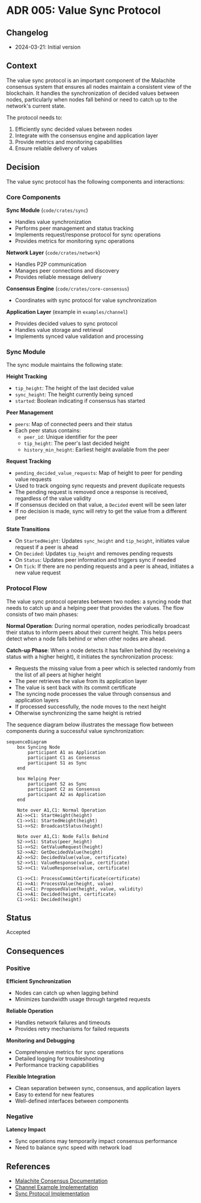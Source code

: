 # ADR 005: Value Sync Protocol

## Changelog
* 2024-03-21: Initial version

## Context

The value sync protocol is an important component of the Malachite consensus system that ensures all nodes maintain a consistent view of the blockchain. It handles the synchronization of decided values between nodes, particularly when nodes fall behind or need to catch up to the network's current state.

The protocol needs to:
1. Efficiently sync decided values between nodes
2. Integrate with the consensus engine and application layer
3. Provide metrics and monitoring capabilities
4. Ensure reliable delivery of values

## Decision

The value sync protocol has the following components and interactions:

### Core Components

**Sync Module** (`code/crates/sync`)
   - Handles value synchronization
   - Performs peer management and status tracking
   - Implements request/response protocol for sync operations
   - Provides metrics for monitoring sync operations

**Network Layer** (`code/crates/network`)
   - Handles P2P communication
   - Manages peer connections and discovery
   - Provides reliable message delivery

**Consensus Engine** (`code/crates/core-consensus`)
   - Coordinates with sync protocol for value synchronization

**Application Layer** (example in `examples/channel`)
   - Provides decided values to sync protocol
   - Handles value storage and retrieval
   - Implements synced value validation and processing

### Sync Module

The sync module maintains the following state:

**Height Tracking**
   - `tip_height`: The height of the last decided value
   - `sync_height`: The height currently being synced
   - `started`: Boolean indicating if consensus has started

**Peer Management**
   - `peers`: Map of connected peers and their status
   - Each peer status contains:
     - `peer_id`: Unique identifier for the peer
     - `tip_height`: The peer's last decided height
     - `history_min_height`: Earliest height available from the peer

**Request Tracking**
   - `pending_decided_value_requests`: Map of height to peer for pending value requests
   - Used to track ongoing sync requests and prevent duplicate requests
   - The pending request is removed once a response is received, regardless of the value validity
   - If consensus decided on that value, a `Decided` event will be seen later
   - If no decision is made, sync will retry to get the value from a different peer

**State Transitions**
   - On `StartedHeight`: Updates `sync_height` and `tip_height`, initiates value request if a peer is ahead
   - On `Decided`: Updates `tip_height` and removes pending requests
   - On `Status`: Updates peer information and triggers sync if needed
   - On `Tick`: If there are no pending requests and a peer is ahead, initiates a new value request

### Protocol Flow

The value sync protocol operates between two nodes: a syncing node that needs to catch up and a helping peer that provides the values. The flow consists of two main phases:

**Normal Operation**: During normal operation, nodes periodically broadcast their status to inform peers about their current height. This helps peers detect when a node falls behind or when other nodes are ahead.

**Catch-up Phase**: When a node detects it has fallen behind (by receiving a status with a higher height), it initiates the synchronization process:
   - Requests the missing value from a peer which is selected randomly from the list of all peers at higher height
   - The peer retrieves the value from its application layer
   - The value is sent back with its commit certificate
   - The syncing node processes the value through consensus and application layers
   - If processed successfully, the node moves to the next height
   - Otherwise synchronizing the same height is retried

The sequence diagram below illustrates the message flow between components during a successful value synchronization:

```mermaid
sequenceDiagram
    box Syncing Node
        participant A1 as Application
        participant C1 as Consensus
        participant S1 as Sync
    end

    box Helping Peer
        participant S2 as Sync
        participant C2 as Consensus
        participant A2 as Application
    end

    Note over A1,C1: Normal Operation
    A1->>C1: StartHeight(height)
    C1->>S1: StartedHeight(height)
    S1->>S2: BroadcastStatus(height)

    Note over A1,C1: Node Falls Behind
    S2->>S1: Status(peer_height)
    S1->>S2: GetValueRequest(height)
    S2->>A2: GetDecidedValue(height)
    A2->>S2: DecidedValue(value, certificate)
    S2->>S1: ValueResponse(value, certificate)
    S2->>C1: ValueResponse(value, certificate)

    C1->>C1: ProcessCommitCertificate(certificate)
    C1->>A1: ProcessValue(height, value)
    A1->>C1: ProposedValue(height, value, validity)
    C1->>A1: Decided(height, certificate)
    C1->>S1: Decided(height)
```

## Status

Accepted

## Consequences

### Positive

**Efficient Synchronization**
   - Nodes can catch up when lagging behind
   - Minimizes bandwidth usage through targeted requests

**Reliable Operation**
   - Handles network failures and timeouts
   - Provides retry mechanisms for failed requests

**Monitoring and Debugging**
   - Comprehensive metrics for sync operations
   - Detailed logging for troubleshooting
   - Performance tracking capabilities

**Flexible Integration**
   - Clean separation between sync, consensus, and application layers
   - Easy to extend for new features
   - Well-defined interfaces between components

### Negative

**Latency Impact**
   - Sync operations may temporarily impact consensus performance
   - Need to balance sync speed with network load

## References

* [Malachite Consensus Documentation](/docs/consensus.md)
* [Channel Example Implementation](/examples/channel)
* [Sync Protocol Implementation](/code/crates/sync) 